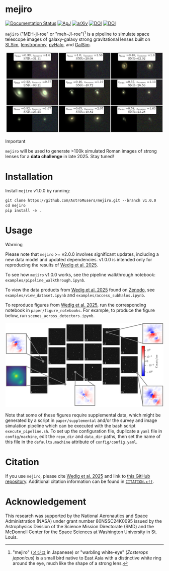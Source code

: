 # mejiro

[![Documentation Status](https://readthedocs.org/projects/mejiro/badge/?version=latest)](https://mejiro.readthedocs.io/en/latest/)
[![ApJ](https://img.shields.io/badge/ApJ-10.3847/1538--4357/adc24f-3c5492)](https://doi.org/10.3847/1538-4357/adc24f)
[![arXiv](https://img.shields.io/badge/arXiv-2506.03390-b31b1b.svg)](https://arxiv.org/abs/2506.03390)
[![DOI](https://zenodo.org/badge/DOI/10.5281/zenodo.15377388.svg)](https://doi.org/10.5281/zenodo.15377388)
[![DOI](https://zenodo.org/badge/DOI/10.5281/zenodo.14216839.svg)](https://doi.org/10.5281/zenodo.14216839)

`mejiro` ("MEH-ji-roe" or "meh-JI-roe")[^1] is a pipeline to simulate space telescope images of
galaxy-galaxy strong gravitational lenses built
on [SLSim](https://github.com/LSST-strong-lensing/slsim), [lenstronomy](https://github.com/lenstronomy/lenstronomy), [pyHalo](https://github.com/dangilman/pyHalo),
and [GalSim](https://github.com/GalSim-developers/GalSim).

![Simulated Roman images of strong lenses](images/mosaic.png)

> [!IMPORTANT]  
> `mejiro` will be used to generate >100k simulated Roman images of strong lenses for a **data challenge** in late 2025. Stay tuned!

# Installation

Install `mejiro` v1.0.0 by running:

```
git clone https://github.com/AstroMusers/mejiro.git --branch v1.0.0
cd mejiro
pip install -e .
```

# Usage

> [!WARNING]
> Please note that `mejiro` >= v2.0.0 involves significant updates, including a new data model and updated dependencies. v1.0.0 is intended only for reproducing the results of [Wedig et al. 2025](https://doi.org/10.3847/1538-4357/adc24f).

To see how `mejiro` v1.0.0 works, see the pipeline walkthrough notebook: `examples/pipeline_walkthrough.ipynb`.

To view the data products from [Wedig et al. 2025](https://doi.org/10.3847/1538-4357/adc24f) found on [Zenodo](https://doi.org/10.5281/zenodo.15512464), see `examples/view_dataset.ipynb` and `examples/access_subhalos.ipynb`.

To reproduce figures from [Wedig et al. 2025](https://doi.org/10.3847/1538-4357/adc24f), run the corresponding notebook in `paper/figure_notebooks`. For example, to produce the figure below, run `scenes_across_detectors.ipynb`.

![Demonstrating the effect of field-dependence of the Roman WFI PSF on strong lenses](images/scenes_across_detectors.png)

Note that some of these figures require supplemental data, which might be generated by a script in `paper/supplemental` and/or the survey and image simulation pipeline which can be executed with the bash script `execute_pipeline.sh`. To set up the configuration file, duplicate a `yaml` file in `config/machine`, edit the `repo_dir` and `data_dir` paths, then set the name of this file in the `defaults.machine` attribute of `config/config.yaml`.

# Citation

If you use `mejiro`, please cite [Wedig et al. 2025](https://doi.org/10.3847/1538-4357/adc24f) and link to [this GitHub repository](https://github.com/AstroMusers/mejiro). Additional citation information can be found in [`CITATION.cff`](/CITATION.cff).

# Acknowledgement

This research was supported by the National Aeronautics and Space Administration (NASA) under grant number 80NSSC24K0095
issued by the Astrophysics Division of the Science Mission Directorate (SMD) and the McDonnell Center for the Space Sciences at Washington University in St. Louis.

[^1]: "mejiro" ([メジロ](https://ja.wikipedia.org/wiki/%E3%83%A1%E3%82%B8%E3%83%AD) in Japanese) or "warbling
white-eye" (*Zosterops japonicus*) is a small bird native to East Asia with a distinctive white ring around the eye,
much like the shape of a strong lens.
